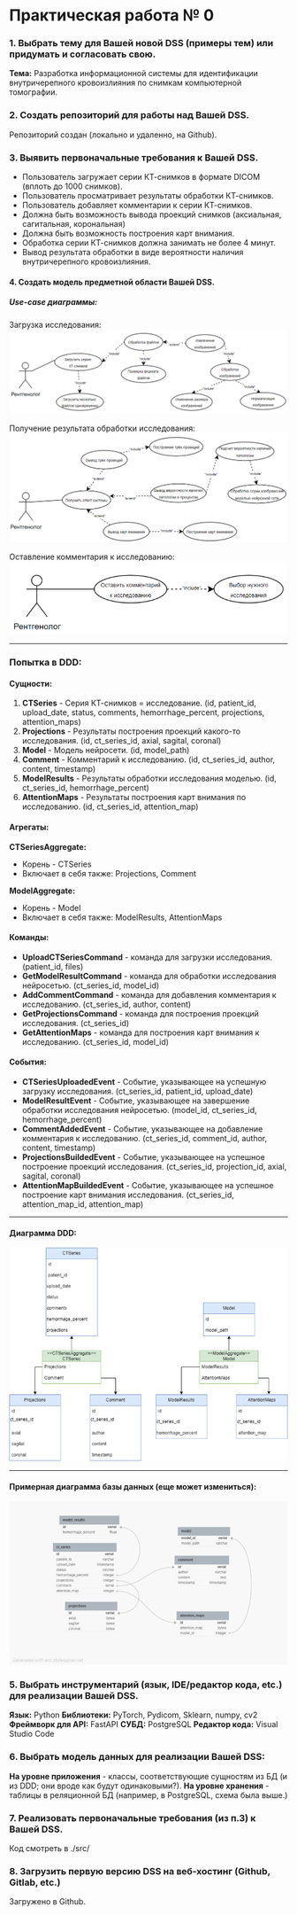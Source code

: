 # Практическая работа № 0

### 1. Выбрать тему для Вашей новой DSS (примеры тем) или придумать и согласовать свою.

**Тема:** Разработка информационной системы для идентификации внутричерепного кровоизлияния по снимкам компьютерной томографии.

### 2. Создать репозиторий для работы над Вашей DSS.

Репозиторий создан (локально и удаленно, на Github).

### 3. Выявить первоначальные требования к Вашей DSS.

- Пользователь загружает серии КТ-снимков в формате DICOM (вплоть до 1000 снимков).
- Пользователь просматривает результаты обработки КТ-снимков.
- Пользователь добавляет комментарии к серии КТ-снимков.
- Должна быть возможность вывода проекций снимков (аксиальная, сагитальная, корональная)
- Должна быть возможность построения карт внимания.
- Обработка серии КТ-снимков должна занимать не более 4 минут.
- Вывод результата обработки в виде вероятности наличия внутричерепного кровоизлияния.

#### 4. Создать модель предметной области Вашей DSS.

##### Use-case диаграммы:

Загрузка исследования:
![Use-case диаграмма - загрузка исследования](images/usecase_upload.PNG)

Получение результата обработки исследования:
![Use-case диаграмма - результат обработки](images/usecase_get_result.PNG)

Оставление комментария к исследованию:
![Use-case диаграмма - оставление комментария](images/usecase_comment.PNG)

----

### Попытка в DDD:

#### Сущности:

1. **CTSeries** - Серия КТ-снимков = исследование. 
(id, patient_id, upload_date, status, comments, hemorrhage_percent, projections, attention_maps)
2. **Projections** - Результаты построения проекций какого-то исследования. 
(id, ct_series_id, axial, sagital, coronal)
3. **Model** - Модель нейросети.
(id, model_path)
4. **Comment** - Комментарий к исследованию. 
(id, ct_series_id, author, content, timestamp)
5. **ModelResults** - Результаты обработки исследования моделью. 
(id, ct_series_id, hemorrhage_percent)
6. **AttentionMaps** - Результаты построения карт внимания по исследованию. 
(id, ct_series_id, attention_map)

#### Агрегаты:
**CTSeriesAggregate:**
- Корень - CTSeries
- Включает в себя также: Projections, Comment

**ModelAggregate:**
- Корень - Model
- Включает в себя также: ModelResults, AttentionMaps

#### Команды:
- **UploadCTSeriesCommand** - команда для загрузки исследования. 
(patient_id, files)
- **GetModelResultCommand** - команда для обработки исследования нейросетью. 
(ct_series_id, model_id)
- **AddCommentCommand** - команда для добавления комментария к исследованию. 
(ct_series_id, author, content)
- **GetProjectionsCommand** - команда для построения проекций исследования. 
(ct_series_id)
- **GetAttentionMaps** - команда для построения карт внимания к исследованию. 
(ct_series_id, model_id)

#### События:

- **CTSeriesUploadedEvent** - Событие, указывающее на успешную загрузку исследования.
(ct_series_id, patient_id, upload_date)
- **ModelResultEvent** - Событие, указывающее на завершение обработки исследования нейросетью.
(model_id, ct_series_id, hemorrhage_percent)
- **CommentAddedEvent** - Событие, указывающее на добавление комментария к исследованию.
(ct_series_id, comment_id, author, content, timestamp)
- **ProjectionsBuildedEvent** - Событие, указывающее на успешное построение проекций исследования.
(ct_series_id, projection_id, axial, sagital, coronal)
- **AttentionMapBuildedEvent** - Событие, указывающее на успешное построение карт внимания исследования.
(ct_series_id, attention_map_id, attention_map)
 
---

#### Диаграмма DDD:

![Диаграмма DDD](images/DDD_diagram.PNG)

---

#### Примерная диаграмма базы данных (еще может измениться):

![Диаграмма BD](images/ddss_bd.PNG)

### 5. Выбрать инструментарий (язык, IDE/редактор кода, etc.) для реализации Вашей DSS.

**Язык:** Python
**Библиотеки:** PyTorch, Pydicom, Sklearn, numpy, cv2
**Фреймворк для API:** FastAPI
**СУБД:** PostgreSQL
**Редактор кода:** Visual Studio Code

### 6. Выбрать модель данных для реализации Вашей DSS:
**На уровне приложения** - классы, соответствующие сущностям из БД (и из DDD; они вроде как будут одинаковыми?).
**На уровне хранения** - таблицы в реляционной БД (например, в PostgreSQL, схема была выше.)

### 7. Реализовать первоначальные требования (из п.3) к Вашей DSS.

Код смотреть в ./src/

### 8. Загрузить первую версию DSS на веб-хостинг (Github, Gitlab, etc.)

Загружено в Github.